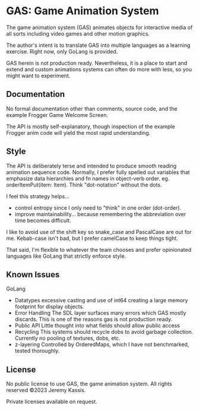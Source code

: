 GAS: Game Animation System
==========================
The game animation system (GAS) animates objects for interactive media of all sorts including video games and other motion graphics.


The author's intent is to translate GAS into multiple languages as a learning exercise.  Right now, only GoLang is provided.

GAS herein is not production ready. Nevertheless, it is a place to start and extend and custom animations systems can often do more with less, so you might want to experiment.


Documentation
-------------
No formal documentation other than comments, source code, and the example Frogger Game Welcome Screen.

The API is mostly self-explanatory, though inspection of the example Frogger anim code will yield the most rapid understanding.


Style
-------------
The API is deliberately terse and intended to produce smooth reading animation sequence code. Normally, I prefer fully spelled out variables that emphasize data hierarchies and fn names in object-verb order. eg. orderItemPut(item: Item). Think "dot-notation" without the dots.

I feel this strategy helps...
  * control entropy since I only need to "think" in one order (dot-order).
  * improve maintainability... because remembering the abbreviation over time becomes difficult.

I like to avoid use of the shift key so snake_case and PascalCase are out for me. Kebab-case isn't bad, but I prefer camelCase to keep things tight.

That said, I'm flexible to whatever the team chooses and prefer opinionated languages like GoLang that strictly enforce style.


Known Issues
-----------------------

GoLang
* Datatypes
  excessive casting and use of int64 creating a large memory footprint for display objects.
* Error Handling
  The SDL layer surfaces many errors which GAS mostly discards. This is one of the reasons gas is not production ready.
* Public API
  Little thought into what fields should allow public access
* Recycling
  This systems should recycle dobs to avoid garbage collection. Currently no pooling of textures, dobs, etc.
* z-layering
  Controlled by OrderedMaps, which I have not benchmarked, tested thoroughly.









## License
No public license to use GAS, the game animation system. All rights reserved ©2023 Jeremy Kassis.

Private licenses available on request.



